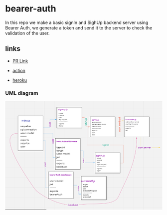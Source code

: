 # bearer-auth


In this repo we make a basic signIn and SighUp backend server using Bearer Auth, we generate a token and send it to the server to check the validation of the user.

## links

* [PR Link](https://github.com/salammustafa728/bearer-auth/pull/1)

* [action](https://github.com/salammustafa728/bearer-auth/actions)

* [heroku](https://salam-bearer-auth.herokuapp.com/)


### UML diagram 

![uml](./images/breaerAuth.png)
